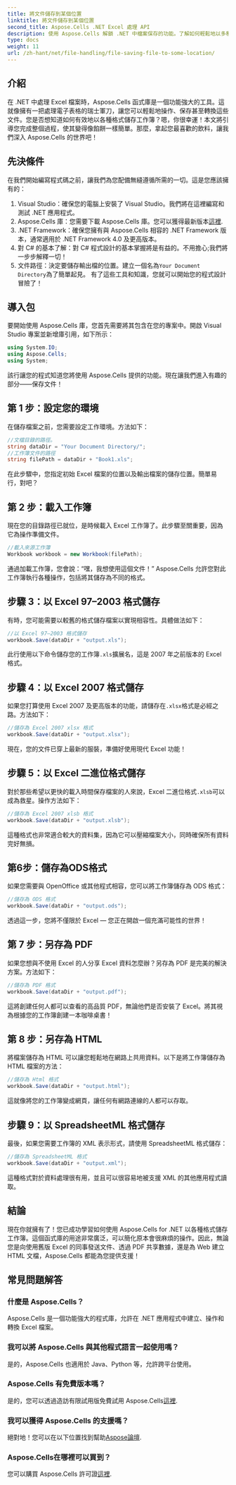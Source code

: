 ```yaml
---
title: 將文件儲存到某個位置
linktitle: 將文件儲存到某個位置
second_title: Aspose.Cells .NET Excel 處理 API
description: 使用 Aspose.Cells 解鎖 .NET 中檔案保存的功能。了解如何輕鬆地以多種格式儲存 Excel 檔案。
type: docs
weight: 11
url: /zh-hant/net/file-handling/file-saving-file-to-some-location/
---
```

## 介紹
在 .NET 中處理 Excel 檔案時，Aspose.Cells 函式庫是一個功能強大的工具。這就像擁有一把處理電子表格的瑞士軍刀，讓您可以輕鬆地操作、保存甚至轉換這些文件。您是否想知道如何有效地以各種格式儲存工作簿？嗯，你很幸運！本文將引導您完成整個過程，使其變得像餡餅一樣簡單。那麼，拿起您最喜歡的飲料，讓我們深入 Aspose.Cells 的世界吧！
## 先決條件
在我們開始編寫程式碼之前，讓我們為您配備無縫遵循所需的一切。這是您應該擁有的：
1. Visual Studio：確保您的電腦上安裝了 Visual Studio。我們將在這裡編寫和測試 .NET 應用程式。
2.  Aspose.Cells 庫：您需要下載 Aspose.Cells 庫。您可以獲得最新版本[這裡](https://releases.aspose.com/cells/net/).
3. .NET Framework：確保您擁有與 Aspose.Cells 相容的 .NET Framework 版本，通常適用於 .NET Framework 4.0 及更高版本。
4. 對 C# 的基本了解：對 C# 程式設計的基本掌握將是有益的。不用擔心;我們將一步步解釋一切！
5. 文件路徑：決定要儲存輸出檔的位置。建立一個名為`Your Document Directory`為了簡單起見。
有了這些工具和知識，您就可以開始您的程式設計冒險了！
## 導入包
要開始使用 Aspose.Cells 庫，您首先需要將其包含在您的專案中。開啟 Visual Studio 專案並新增庫引用，如下所示：
```csharp
using System.IO;
using Aspose.Cells;
using System;
```
該行讓您的程式知道您將使用 Aspose.Cells 提供的功能。現在讓我們進入有趣的部分——保存文件！
## 第 1 步：設定您的環境
在儲存檔案之前，您需要設定工作環境。方法如下：
```csharp
//文檔目錄的路徑。
string dataDir = "Your Document Directory/";
//工作簿文件的路徑
string filePath = dataDir + "Book1.xls";
```
在此步驟中，您指定初始 Excel 檔案的位置以及輸出檔案的儲存位置。簡單易行，對吧？
## 第 2 步：載入工作簿
現在您的目錄路徑已就位，是時候載入 Excel 工作簿了。此步驟至關重要，因為它為操作準備文件。
```csharp
//載入來源工作簿
Workbook workbook = new Workbook(filePath);
```
通過加載工作簿，您會說：“嘿，我想使用這個文件！” Aspose.Cells 允許您對此工作簿執行各種操作，包括將其儲存為不同的格式。
## 步驟 3：以 Excel 97–2003 格式儲存
有時，您可能需要以較舊的格式儲存檔案以實現相容性。具體做法如下：
```csharp
//以 Excel 97–2003 格式儲存
workbook.Save(dataDir + "output.xls");
```
此行使用以下命令儲存您的工作簿`.xls`擴展名，這是 2007 年之前版本的 Excel 格式。
## 步驟 4：以 Excel 2007 格式儲存
如果您打算使用 Excel 2007 及更高版本的功能，請儲存在`.xlsx`格式是必經之路。方法如下：
```csharp
//儲存為 Excel 2007 xlsx 格式
workbook.Save(dataDir + "output.xlsx");
```
現在，您的文件已穿上最新的服裝，準備好使用現代 Excel 功能！ 
## 步驟 5：以 Excel 二進位格式儲存
對於那些希望以更快的載入時間保存檔案的人來說，Excel 二進位格式`.xlsb`可以成為救星。操作方法如下：
```csharp
//儲存為 Excel 2007 xlsb 格式
workbook.Save(dataDir + "output.xlsb");
```
這種格式也非常適合較大的資料集，因為它可以壓縮檔案大小，同時確保所有資料完好無損。 
## 第6步：儲存為ODS格式
如果您需要與 OpenOffice 或其他程式相容，您可以將工作簿儲存為 ODS 格式：
```csharp
//儲存為 ODS 格式
workbook.Save(dataDir + "output.ods");
```
透過這一步，您將不僅限於 Excel — 您正在開啟一個充滿可能性的世界！
## 第 7 步：另存為 PDF
如果您想與不使用 Excel 的人分享 Excel 資料怎麼辦？另存為 PDF 是完美的解決方案。方法如下：
```csharp
//儲存為 PDF 格式
workbook.Save(dataDir + "output.pdf");
```
這將創建任何人都可以查看的高品質 PDF，無論他們是否安裝了 Excel。將其視為根據您的工作簿創建一本咖啡桌書！
## 第 8 步：另存為 HTML
將檔案儲存為 HTML 可以讓您輕鬆地在網路上共用資料。以下是將工作簿儲存為 HTML 檔案的方法：
```csharp
//儲存為 Html 格式
workbook.Save(dataDir + "output.html");
```
這就像將您的工作簿變成網頁，讓任何有網路連線的人都可以存取。
## 步驟 9：以 SpreadsheetML 格式儲存
最後，如果您需要工作簿的 XML 表示形式，請使用 SpreadsheetML 格式儲存：
```csharp
//儲存為 SpreadsheetML 格式
workbook.Save(dataDir + "output.xml");
```
這種格式對於資料處理很有用，並且可以很容易地被支援 XML 的其他應用程式讀取。
## 結論
現在你就擁有了！您已成功學習如何使用 Aspose.Cells for .NET 以各種格式儲存工作簿。這個函式庫的用途非常廣泛，可以簡化原本會很麻煩的操作。因此，無論您是向使用舊版 Excel 的同事發送文件、透過 PDF 共享數據，還是為 Web 建立 HTML 文檔，Aspose.Cells 都能為您提供支援！
## 常見問題解答
### 什麼是 Aspose.Cells？
Aspose.Cells 是一個功能強大的程式庫，允許在 .NET 應用程式中建立、操作和轉換 Excel 檔案。
### 我可以將 Aspose.Cells 與其他程式語言一起使用嗎？
是的，Aspose.Cells 也適用於 Java、Python 等，允許跨平台使用。
### Aspose.Cells 有免費版本嗎？
是的，您可以透過造訪有限試用版免費試用 Aspose.Cells[這裡](https://releases.aspose.com/).
### 我可以獲得 Aspose.Cells 的支援嗎？
絕對地！您可以在以下位置找到幫助[Aspose論壇](https://forum.aspose.com/c/cells/9).
### Aspose.Cells在哪裡可以買到？
您可以購買 Aspose.Cells 許可證[這裡](https://purchase.aspose.com/buy).
